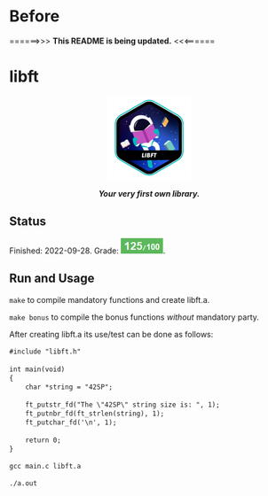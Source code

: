 # Before
======>>> **This README is being updated.** <<<======


# libft

<p align="center">
  <img src="https://raw.githubusercontent.com/phrxn/phrxn/master/42/badges/libfte.png" />
</p>
<p align="center">
	<b><i>Your very first own library.</i></b><br>
</p>

## Status
Finished: 2022-09-28. Grade: [![](https://raw.githubusercontent.com/phrxn/phrxn/master/42/grade/125_100.png)](https://github.com/phrxn/42/tree/main/libft).

## Run and Usage
``make`` to compile mandatory functions and create libft.a.

``make bonus`` to compile the bonus functions *without* mandatory party.

After creating libft.a its use/test can be done as follows:

```
#include "libft.h"

int main(void)
{
    char *string = "42SP";
    
    ft_putstr_fd("The \"42SP\" string size is: ", 1); 
    ft_putnbr_fd(ft_strlen(string), 1); 
    ft_putchar_fd('\n', 1); 
    
    return 0;
}
```

``gcc main.c libft.a``

``./a.out``